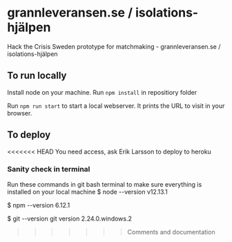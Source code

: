 # grannleveransen.se / isolations-hjälpen
Hack the Crisis Sweden prototype for matchmaking - grannleveransen.se / isolations-hjälpen

## To run locally
Install node on your machine.
Run ```npm install``` in repositiory folder

Run ```npm run start``` to start a local webserver. It prints the URL to visit in your browser.

## To deploy
<<<<<<< HEAD
You need access, ask Erik Larsson to deploy to heroku


### Sanity check in terminal
Run these commands in git bash terminal to make sure everything is installed on your local machine
$ node --version
v12.13.1

$ npm --version
6.12.1

$ git --version
git version 2.24.0.windows.2
>>>>>>> Comments and documentation
